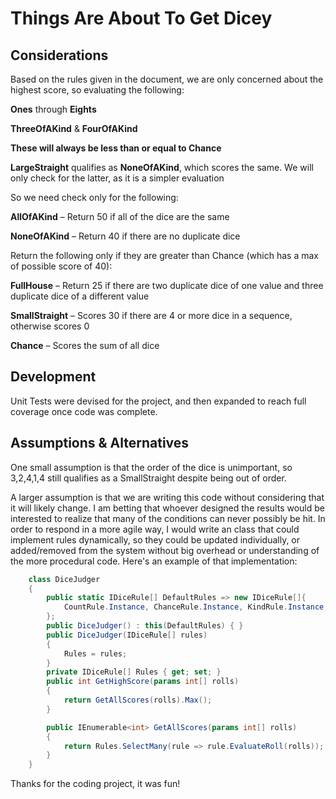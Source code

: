 # Things Are About To Get Dicey

## Considerations

Based on the rules given in the document, we are only concerned about the highest score, so evaluating the following:

**Ones** through **Eights**

**ThreeOfAKind** & **FourOfAKind**
   
**These will always be less than or equal to Chance**

**LargeStraight** qualifies as **NoneOfAKind**, which scores the same. We will only check for the latter, as it is a simpler evaluation


So we need check only for the following:
            
**AllOfAKind** – Return 50 if all of the dice are the same

**NoneOfAKind** – Return 40 if there are no duplicate dice

Return the following only if they are greater than Chance (which has a max of possible score of 40):

**FullHouse** – Return 25 if there are two duplicate dice of one value and three duplicate dice of a different value

**SmallStraight** – Scores 30 if there are 4 or more dice in a sequence, otherwise scores 0

**Chance** – Scores the sum of all dice

## Development

Unit Tests were devised for the project, and then expanded to reach full coverage once code was complete.

## Assumptions & Alternatives

One small assumption is that the order of the dice is unimportant, so 3,2,4,1,4 still qualifies as a SmallStraight despite being out of order.

A larger assumption is that we are writing this code without considering that it will likely change. I am betting that whoever designed the results would be interested to realize that many of the conditions can never possibly be hit. In order to respond in a more agile way, I would write an class that could implement rules dynamically, so they could be updated individually, or added/removed from the system without big overhead or understanding of the more procedural code. Here's an example of that implementation:

```c#
    class DiceJudger
    {
        public static IDiceRule[] DefaultRules => new IDiceRule[]{
            CountRule.Instance, ChanceRule.Instance, KindRule.Instance, StraightRule.Instance
        };
        public DiceJudger() : this(DefaultRules) { }
        public DiceJudger(IDiceRule[] rules)
        {
            Rules = rules;
        }
        private IDiceRule[] Rules { get; set; }
        public int GetHighScore(params int[] rolls)
        {
            return GetAllScores(rolls).Max();
        }

        public IEnumerable<int> GetAllScores(params int[] rolls)
        {
            return Rules.SelectMany(rule => rule.EvaluateRoll(rolls));
        }
    }
```


Thanks for the coding project, it was fun!
